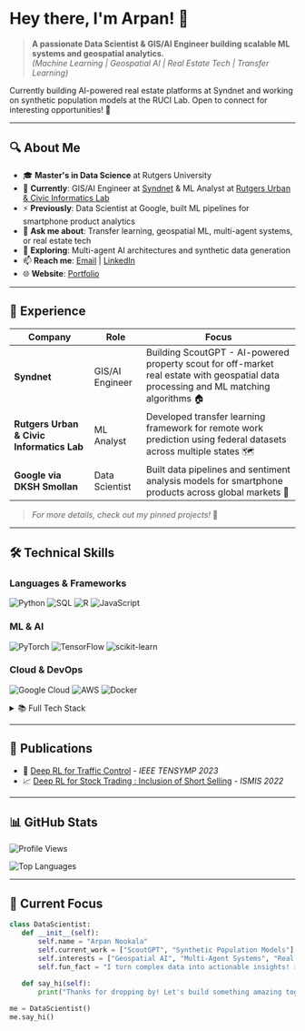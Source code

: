 # Hey there, I'm Arpan! 👋

> **A passionate Data Scientist & GIS/AI Engineer building scalable ML systems and geospatial analytics.**  
> *(Machine Learning | Geospatial AI | Real Estate Tech | Transfer Learning)*

Currently building AI-powered real estate platforms at Syndnet and working on synthetic population models at the RUCI Lab. Open to connect for interesting opportunities! 🚀

---

## 🔍 About Me

- 🎓 **Master's in Data Science** at Rutgers University
- 🏢 **Currently**: GIS/AI Engineer at [Syndnet](https://syndnet.com) & ML Analyst at [Rutgers Urban & Civic Informatics Lab](https://rucilab.rutgers.edu/)  
- ⚡ **Previously**: Data Scientist at Google, built ML pipelines for smartphone product analytics
- 💬 **Ask me about**: Transfer learning, geospatial ML, multi-agent systems, or real estate tech
- 🌱 **Exploring**: Multi-agent AI architectures and synthetic data generation
- 📫 **Reach me**: [Email](mailto:arpan.nookala@rutgers.edu) | [LinkedIn](https://www.linkedin.com/in/arpan-nookala/)
- 🌐 **Website**: [Portfolio](https://v0-lego-f1-portfolio.vercel.app/)

---

## 💼 Experience

| Company | Role | Focus |
|---------|------|-------|
| **Syndnet** | GIS/AI Engineer | Building ScoutGPT - AI-powered property scout for off-market real estate with geospatial data processing and ML matching algorithms 🏠 |
| **Rutgers Urban & Civic Informatics Lab** | ML Analyst | Developed transfer learning framework for remote work prediction using federal datasets across multiple states 🗺️ |
| **Google via DKSH Smollan** | Data Scientist | Built data pipelines and sentiment analysis models for smartphone products across global markets 📱 |

> *For more details, check out my pinned projects!* 📌

---

## 🛠️ Technical Skills

### Languages & Frameworks
![Python](https://img.shields.io/badge/Python-3776AB?style=flat-square&logo=python&logoColor=white)
![SQL](https://img.shields.io/badge/SQL-4479A1?style=flat-square&logo=postgresql&logoColor=white)
![R](https://img.shields.io/badge/R-276DC3?style=flat-square&logo=r&logoColor=white)
![JavaScript](https://img.shields.io/badge/JavaScript-F7DF1E?style=flat-square&logo=javascript&logoColor=black)

### ML & AI
![PyTorch](https://img.shields.io/badge/PyTorch-EE4C2C?style=flat-square&logo=pytorch&logoColor=white)
![TensorFlow](https://img.shields.io/badge/TensorFlow-FF6F00?style=flat-square&logo=tensorflow&logoColor=white)
![scikit-learn](https://img.shields.io/badge/scikit--learn-F7931E?style=flat-square&logo=scikit-learn&logoColor=white)

### Cloud & DevOps
![Google Cloud](https://img.shields.io/badge/Google_Cloud-4285F4?style=flat-square&logo=google-cloud&logoColor=white)
![AWS](https://img.shields.io/badge/AWS-232F3E?style=flat-square&logo=amazon-aws&logoColor=white)
![Docker](https://img.shields.io/badge/Docker-2496ED?style=flat-square&logo=docker&logoColor=white)

<details>
<summary>📚 Full Tech Stack</summary>

- **Languages**: Python, SQL, R, JavaScript
- **ML & AI**: XGBoost, PyTorch, TensorFlow, HuggingFace, Transfer Learning
- **Geospatial**: PostGIS, GeoPandas, Apache Spark, Mapbox
- **Cloud & DevOps**: Google Cloud, AWS, Docker, FastAPI

</details>

---

## 📝 Publications

- 🚦 [Deep RL for Traffic Control](https://ieeexplore.ieee.org/document/10223639) - *IEEE TENSYMP 2023*
- 📈 [Deep RL for Stock Trading : Inclusion of Short Selling](https://link.springer.com/chapter/10.1007/978-3-031-16564-1_18) - *ISMIS 2022*

---

## 📊 GitHub Stats
![Profile Views](https://komarev.com/ghpvc/?username=arpan1221&color=brightgreen&style=flat-square&label=Profile+Views)

<!---![Arpan's GitHub stats](https://github-readme-stats.vercel.app/api?username=arpan1221&show_icons=true&theme=tokyonight)--->

![Top Languages](https://github-readme-stats.vercel.app/api/top-langs/?username=arpan1221&layout=compact&theme=tokyonight)

---

## 🎯 Current Focus

```python
class DataScientist:
   def __init__(self):
       self.name = "Arpan Nookala"
       self.current_work = ["ScoutGPT", "Synthetic Population Models"]
       self.interests = ["Geospatial AI", "Multi-Agent Systems", "Real Estate Tech"]
       self.fun_fact = "I turn complex data into actionable insights! 📊✨"
   
   def say_hi(self):
       print("Thanks for dropping by! Let's build something amazing together! 🚀")

me = DataScientist()
me.say_hi()
